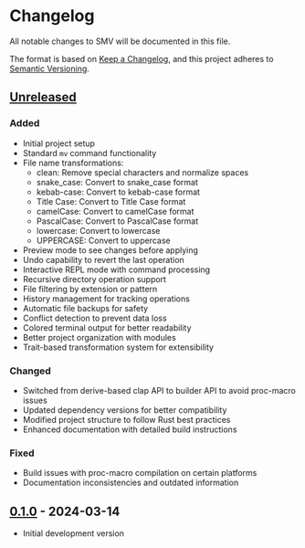 # Changelog

All notable changes to SMV will be documented in this file.

The format is based on [Keep a Changelog](https://keepachangelog.com/en/1.0.0/),
and this project adheres to [Semantic Versioning](https://semver.org/spec/v2.0.0.html).

## [Unreleased]

### Added
- Initial project setup
- Standard `mv` command functionality
- File name transformations:
  - clean: Remove special characters and normalize spaces
  - snake_case: Convert to snake_case format
  - kebab-case: Convert to kebab-case format
  - Title Case: Convert to Title Case format
  - camelCase: Convert to camelCase format
  - PascalCase: Convert to PascalCase format
  - lowercase: Convert to lowercase
  - UPPERCASE: Convert to uppercase
- Preview mode to see changes before applying
- Undo capability to revert the last operation
- Interactive REPL mode with command processing
- Recursive directory operation support
- File filtering by extension or pattern
- History management for tracking operations
- Automatic file backups for safety
- Conflict detection to prevent data loss
- Colored terminal output for better readability
- Better project organization with modules
- Trait-based transformation system for extensibility

### Changed
- Switched from derive-based clap API to builder API to avoid proc-macro issues
- Updated dependency versions for better compatibility
- Modified project structure to follow Rust best practices
- Enhanced documentation with detailed build instructions

### Fixed
- Build issues with proc-macro compilation on certain platforms
- Documentation inconsistencies and outdated information

## [0.1.0] - 2024-03-14
- Initial development version

[unreleased]: https://github.com/jwliles/smv/compare/v0.1.0...HEAD
[0.1.0]: https://github.com/jwliles/smv/releases/tag/v0.1.0